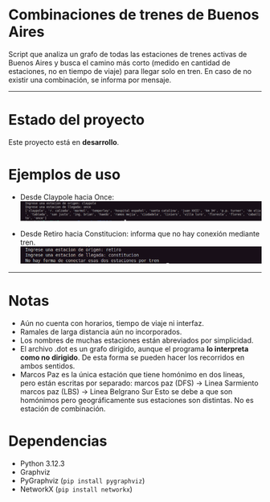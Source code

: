 # Combinaciones de trenes de Buenos Aires

Script que analiza un grafo de todas las estaciones de trenes activas de Buenos Aires y busca el camino más corto (medido en cantidad de estaciones, no en tiempo de viaje) para llegar solo en tren. En caso de no existir una combinación, se informa por mensaje.

---

# Estado del proyecto
Este proyecto está en **desarrollo**.

# Ejemplos de uso
- Desde Claypole hacia Once:
![Ejemplo Claypole - Once](/screenshots/ejemplo-1.png)

- Desde Retiro hacia Constitucion: informa que no hay conexión mediante tren.
![Ejemplo Constitucion - Retiro](/screenshots/ejemplo-2.png)

---

# Notas
- Aún no cuenta con horarios, tiempo de viaje ni interfaz.
- Ramales de larga distancia aún no incorporados.
- Los nombres de muchas estaciones están abreviados por simplicidad.
- El archivo .dot es un grafo dirigido, aunque el programa **lo interpreta como no dirigido**. De esta forma se pueden hacer los recorridos en ambos sentidos.
- Marcos Paz es la única estación que tiene homónimo en dos lineas, pero están escritas por separado:
  marcos paz (DFS) -> Linea Sarmiento
  marcos paz (LBS) -> Linea Belgrano Sur
  Esto se debe a que son homónimos pero geográficamente sus estaciones son distintas. No es estación de combinación.

# Dependencias
- Python 3.12.3
- Graphviz 
- PyGraphviz (`pip install pygraphviz`)  
- NetworkX (`pip install networkx`)
